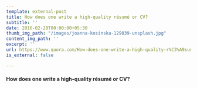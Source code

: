 ```yaml
---
template: external-post
title: How does one write a high-quality résumé or CV?
subtitle: ''
date: 2016-02-28T00:00:00+05:30
thumb_img_path: "/images/joanna-kosinska-129039-unsplash.jpg"
content_img_path: ''
excerpt: ''
url: https://www.quora.com/How-does-one-write-a-high-quality-r%C3%A9sum%C3%A9-or-CV/answers/20024508
is_external: false

---
```

#### **How does one write a high-quality résumé or CV?**